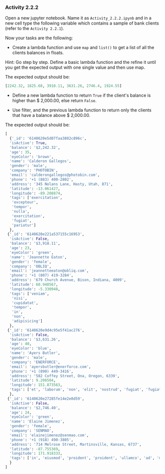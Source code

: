 ### Activity 2.2.2

Open a new jupyter notebook. Name it as `Activity_2.2.2.ipynb` and in a new cell type the following variable which contains a sample of bank clients (refer to the `Activity 2.2.1`).

Now your tasks are the following:

- Create a lambda function and use `map` and `list()` to get a list of all the clients balances in floats.

Hint: Go step by step. Define a basic lambda function and the refine it until you get the expected output with one single value and then use map.

The expected output should be:

```python
[2242.32, 1825.68, 3918.11, 3631.26, 2746.4, 1924.55]
```

- Define a new lambda function to return `True` if the client's balance is higher than $ 2,000.00, else return `False`.

- Use filter, and the previous lambda function to return only the clients that have a balance above $ 2,000.00.

The expected output should be:

```python
[
  {'_id': '6140620e5d07faa3802c896c',
  'isActive': True,
  'balance': '$2,242.32',
  'age': 35,
  'eyeColor': 'brown',
  'name': 'Calderon Gallegos',
  'gender': 'male',
  'company': 'PHOTOBIN',
  'email': 'calderongallegos@photobin.com',
  'phone': '+1 (883) 400-2802',
  'address': '345 Nolans Lane, Hasty, Utah, 871',
  'latitude': -13.061427,
  'longitude': -89.208874,
  'tags': ['exercitation',
   'excepteur',
   'tempor',
   'nulla',
   'exercitation',
   'fugiat',
   'pariatur']
  },
 {'_id': '6140620e221a537155c16953',
  'isActive': False,
  'balance': '$3,918.11',
  'age': 23,
  'eyeColor': 'green',
  'name': 'Jeannette Eaton',
  'gender': 'female',
  'company': 'OBLIQ',
  'email': 'jeannetteeaton@obliq.com',
  'phone': '+1 (807) 419-3284',
  'address': '679 Church Avenue, Bison, Indiana, 4009',
  'latitude': 60.948567,
  'longitude': -5.330948,
  'tags': ['veniam',
   'nisi',
   'cupidatat',
   'tempor',
   'in',
   'non',
   'adipisicing']
  },
 {'_id': '6140620e9d4c95e5f41ac276',
  'isActive': False,
  'balance': '$3,631.26',
  'age': 40,
  'eyeColor': 'blue',
  'name': 'Ayers Butler',
  'gender': 'male',
  'company': 'ENERFORCE',
  'email': 'ayersbutler@enerforce.com',
  'phone': '+1 (890) 449-3416',
  'address': '582 Coffey Street, Ona, Oregon, 6339',
  'latitude': 9.206504,
  'longitude': 151.873563,
  'tags': ['et', 'laborum', 'non', 'elit', 'nostrud', 'fugiat', 'fugiat']
  },
 {'_id': '6140620e27285fe14e2e8d59',
  'isActive': False,
  'balance': '$2,746.40',
  'age': 24,
  'eyeColor': 'green',
  'name': 'Elaine Jimenez',
  'gender': 'female',
  'company': 'SENMAO',
  'email': 'elainejimenez@senmao.com',
  'phone': '+1 (918) 490-3805',
  'address': '714 Melrose Street, Martinsville, Kansas, 6737',
  'latitude': -87.755369,
  'longitude': 171.918333,
  'tags': ['in', 'eiusmod', 'proident', 'proident', 'ullamco', 'ad', 'minim']
  }
]
```

